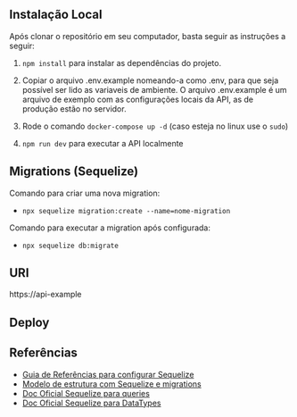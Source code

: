## Instalação Local

Após clonar o repositório em seu computador, basta seguir as instruções a seguir:

1. `npm install` para instalar as dependências do projeto.

2. Copiar o arquivo .env.example nomeando-a como .env, para que seja possível ser lido as variaveis de ambiente. O arquivo .env.example é um arquivo de exemplo com as configurações locais da API, as de produção estão no servidor.

3. Rode o comando `docker-compose up -d` (caso esteja no linux use o `sudo`)

4. `npm run dev` para executar a API localmente

## Migrations (Sequelize)

Comando para criar uma nova migration:

- `npx sequelize migration:create --name=nome-migration`

Comando para executar a migration após configurada:

- `npx sequelize db:migrate`

## URI

https://api-example

## Deploy

## Referências

- [Guia de Referências para configurar Sequelize](https://blog.rocketseat.com.br/nodejs-express-sequelize/)
- [Modelo de estrutura com Sequelize e migrations](https://github.com/bezkoder/nodejs-express-sequelize-mysql)
- [Doc Oficial Sequelize para queries](https://sequelize.org/master/manual/model-querying-basics.html)
- [Doc Oficial Sequelize para DataTypes](https://sequelize.org/v5/manual/data-types.html)
